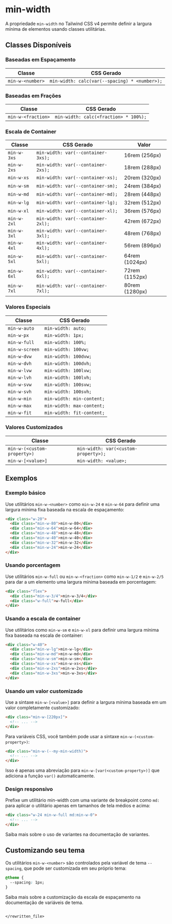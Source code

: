 # min-width

A propriedade `min-width` no Tailwind CSS v4 permite definir a largura mínima de elementos usando classes utilitárias.

## Classes Disponíveis

### Baseadas em Espaçamento
| Classe | CSS Gerado |
|--------|------------|
| `min-w-<number>` | `min-width: calc(var(--spacing) * <number>);` |

### Baseadas em Frações
| Classe | CSS Gerado |
|--------|------------|
| `min-w-<fraction>` | `min-width: calc(<fraction> * 100%);` |

### Escala de Container
| Classe | CSS Gerado | Valor |
|--------|------------|-------|
| `min-w-3xs` | `min-width: var(--container-3xs);` | 16rem (256px) |
| `min-w-2xs` | `min-width: var(--container-2xs);` | 18rem (288px) |
| `min-w-xs` | `min-width: var(--container-xs);` | 20rem (320px) |
| `min-w-sm` | `min-width: var(--container-sm);` | 24rem (384px) |
| `min-w-md` | `min-width: var(--container-md);` | 28rem (448px) |
| `min-w-lg` | `min-width: var(--container-lg);` | 32rem (512px) |
| `min-w-xl` | `min-width: var(--container-xl);` | 36rem (576px) |
| `min-w-2xl` | `min-width: var(--container-2xl);` | 42rem (672px) |
| `min-w-3xl` | `min-width: var(--container-3xl);` | 48rem (768px) |
| `min-w-4xl` | `min-width: var(--container-4xl);` | 56rem (896px) |
| `min-w-5xl` | `min-width: var(--container-5xl);` | 64rem (1024px) |
| `min-w-6xl` | `min-width: var(--container-6xl);` | 72rem (1152px) |
| `min-w-7xl` | `min-width: var(--container-7xl);` | 80rem (1280px) |

### Valores Especiais
| Classe | CSS Gerado |
|--------|------------|
| `min-w-auto` | `min-width: auto;` |
| `min-w-px` | `min-width: 1px;` |
| `min-w-full` | `min-width: 100%;` |
| `min-w-screen` | `min-width: 100vw;` |
| `min-w-dvw` | `min-width: 100dvw;` |
| `min-w-dvh` | `min-width: 100dvh;` |
| `min-w-lvw` | `min-width: 100lvw;` |
| `min-w-lvh` | `min-width: 100lvh;` |
| `min-w-svw` | `min-width: 100svw;` |
| `min-w-svh` | `min-width: 100svh;` |
| `min-w-min` | `min-width: min-content;` |
| `min-w-max` | `min-width: max-content;` |
| `min-w-fit` | `min-width: fit-content;` |

### Valores Customizados
| Classe | CSS Gerado |
|--------|------------|
| `min-w-(<custom-property>)` | `min-width: var(<custom-property>);` |
| `min-w-[<value>]` | `min-width: <value>;` |

## Exemplos

### Exemplo básico

Use utilitários `min-w-<number>` como `min-w-24` e `min-w-64` para definir uma largura mínima fixa baseada na escala de espaçamento:

```html
<div class="w-20">
  <div class="min-w-80">min-w-80</div>
  <div class="min-w-64">min-w-64</div>
  <div class="min-w-48">min-w-48</div>
  <div class="min-w-40">min-w-40</div>
  <div class="min-w-32">min-w-32</div>
  <div class="min-w-24">min-w-24</div>
</div>
```

### Usando porcentagem

Use utilitários `min-w-full` ou `min-w-<fraction>` como `min-w-1/2` e `min-w-2/5` para dar a um elemento uma largura mínima baseada em porcentagem:

```html
<div class="flex">
  <div class="min-w-3/4">min-w-3/4</div>
  <div class="w-full">w-full</div>
</div>
```

### Usando a escala de container

Use utilitários como `min-w-sm` e `min-w-xl` para definir uma largura mínima fixa baseada na escala de container:

```html
<div class="w-40">
  <div class="min-w-lg">min-w-lg</div>
  <div class="min-w-md">min-w-md</div>
  <div class="min-w-sm">min-w-sm</div>
  <div class="min-w-xs">min-w-xs</div>
  <div class="min-w-2xs">min-w-2xs</div>
  <div class="min-w-3xs">min-w-3xs</div>
</div>
```

### Usando um valor customizado

Use a sintaxe `min-w-[<value>]` para definir a largura mínima baseada em um valor completamente customizado:

```html
<div class="min-w-[220px]">
  <!-- ... -->
</div>
```

Para variáveis CSS, você também pode usar a sintaxe `min-w-(<custom-property>)`:

```html
<div class="min-w-(--my-min-width)">
  <!-- ... -->
</div>
```

Isso é apenas uma abreviação para `min-w-[var(<custom-property>)]` que adiciona a função `var()` automaticamente.

### Design responsivo

Prefixe um utilitário min-width com uma variante de breakpoint como `md:` para aplicar o utilitário apenas em tamanhos de tela médios e acima:

```html
<div class="w-24 min-w-full md:min-w-0">
  <!-- ... -->
</div>
```

Saiba mais sobre o uso de variantes na documentação de variantes.

## Customizando seu tema

Os utilitários `min-w-<number>` são controlados pela variável de tema `--spacing`, que pode ser customizada em seu próprio tema:

```css
@theme {
  --spacing: 1px;
}
```

Saiba mais sobre a customização da escala de espaçamento na documentação de variáveis de tema.
```

</rewritten_file>

